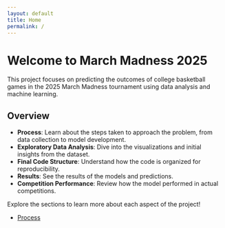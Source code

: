 ```yaml
---
layout: default
title: Home
permalink: /
---
```


# Welcome to March Madness 2025

This project focuses on predicting the outcomes of college basketball games in the 2025 March Madness tournament using data analysis and machine learning.

## Overview

- **Process**: Learn about the steps taken to approach the problem, from data collection to model development.
- **Exploratory Data Analysis**: Dive into the visualizations and initial insights from the dataset.
- **Final Code Structure**: Understand how the code is organized for reproducibility.
- **Results**: See the results of the models and predictions.
- **Competition Performance**: Review how the model performed in actual competitions.

Explore the sections to learn more about each aspect of the project!


- [Process](process/)
